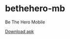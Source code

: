 # bethehero-mb
Be The Hero Mobile

[Download apk](https://www.dropbox.com/s/t9ix60f3ad6uvlp/bethehero-mb.apk?dl=0)

